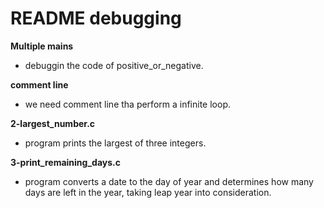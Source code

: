 # README debugging

**Multiple mains**
* debuggin the code of positive_or_negative.

**comment line**
* we need comment line tha perform a infinite loop.

**2-largest_number.c**
* program prints the largest of three integers.

**3-print_remaining_days.c**
* program converts a date to the day of year and determines how many days are left in the year, taking leap year into consideration. 